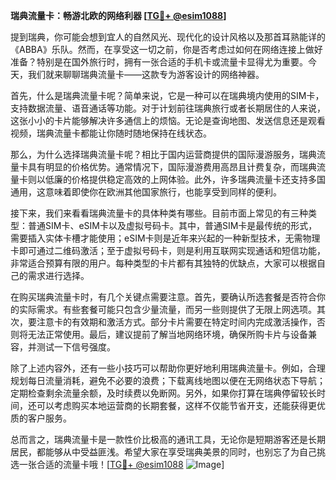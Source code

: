 **瑞典流量卡：畅游北欧的网络利器 [[TG💪+ @esim1088](https://t.me/s/esim1088)]**

提到瑞典，你可能会想到宜人的自然风光、现代化的设计风格以及那首耳熟能详的《ABBA》乐队。然而，在享受这一切之前，你是否考虑过如何在网络连接上做好准备？特别是在国外旅行时，拥有一张合适的手机卡或流量卡显得尤为重要。今天，我们就来聊聊瑞典流量卡——这款专为游客设计的网络神器。

首先，什么是瑞典流量卡呢？简单来说，它是一种可以在瑞典境内使用的SIM卡，支持数据流量、语音通话等功能。对于计划前往瑞典旅行或者长期居住的人来说，这张小小的卡片能够解决许多通信上的烦恼。无论是查询地图、发送信息还是观看视频，瑞典流量卡都能让你随时随地保持在线状态。

那么，为什么选择瑞典流量卡呢？相比于国内运营商提供的国际漫游服务，瑞典流量卡具有明显的价格优势。通常情况下，国际漫游费用高昂且计费复杂，而瑞典流量卡则以低廉的价格提供稳定高效的上网体验。此外，许多瑞典流量卡还支持多国通用，这意味着即使你在欧洲其他国家旅行，也能享受到同样的便利。

接下来，我们来看看瑞典流量卡的具体种类有哪些。目前市面上常见的有三种类型：普通SIM卡、eSIM卡以及虚拟号码卡。其中，普通SIM卡是最传统的形式，需要插入实体卡槽才能使用；eSIM卡则是近年来兴起的一种新型技术，无需物理卡即可通过二维码激活；至于虚拟号码卡，则是利用互联网实现通话和短信功能，非常适合预算有限的用户。每种类型的卡片都有其独特的优缺点，大家可以根据自己的需求进行选择。

在购买瑞典流量卡时，有几个关键点需要注意。首先，要确认所选套餐是否符合你的实际需求。有些套餐可能只包含少量流量，而另一些则提供了无限上网选项。其次，要注意卡的有效期和激活方式。部分卡片需要在特定时间内完成激活操作，否则将无法正常使用。最后，建议提前了解当地网络环境，确保所购卡片与设备兼容，并测试一下信号强度。

除了上述内容外，还有一些小技巧可以帮助你更好地利用瑞典流量卡。例如，合理规划每日流量消耗，避免不必要的浪费；下载离线地图以便在无网络状态下导航；定期检查剩余流量余额，及时续费以免断网。另外，如果你打算在瑞典停留较长时间，还可以考虑购买本地运营商的长期套餐，这样不仅能节省开支，还能获得更优质的客户服务。

总而言之，瑞典流量卡是一款性价比极高的通讯工具，无论你是短期游客还是长期居民，都能够从中受益匪浅。希望大家在享受瑞典美景的同时，也别忘了为自己挑选一张合适的流量卡哦！[[TG💪+ @esim1088](https://t.me/s/esim1088) ![Image](https://i.postimg.cc/4NQfJmqS/Snipaste-2025-05-13-00-14-12.png)]